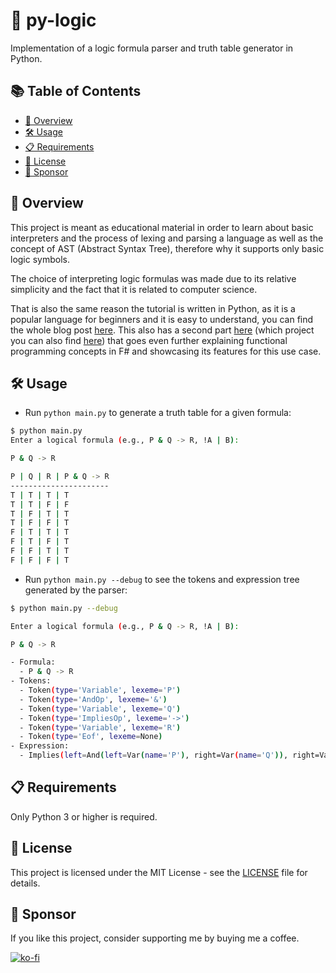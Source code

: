 # 🐍 py-logic

Implementation of a logic formula parser and truth table generator in Python.

## 📚 Table of Contents

- [📜 Overview](#-overview)
- [🛠 Usage](#-usage)
- [📋 Requirements](#-requirements)
- [📄 License](#-license)
- [💝 Sponsor](#-sponsor)

## 📜 Overview

This project is meant as educational material in order to learn about basic
interpreters and the process of lexing and parsing a language as well as the
concept of AST (Abstract Syntax Tree), therefore why it supports only basic
logic symbols.

The choice of interpreting logic formulas was made due to its relative
simplicity and the fact that it is related to computer science.

That is also the same reason the tutorial is written in Python, as it is a
popular language for beginners and it is easy to understand, you can find the
whole blog post
[here](https://aster.deno.dev/posts/introduction-to-interpreters-part-1/). This
also has a second part
[here](https://aster.deno.dev/posts/introduction-to-interpreters-part-2/) (which
project you can also find [here](https://github.com/4ster-light/f-logic)) that
goes even further explaining functional programming concepts in F# and
showcasing its features for this use case.

## 🛠 Usage

- Run `python main.py` to generate a truth table for a given formula:

```bash
$ python main.py
Enter a logical formula (e.g., P & Q -> R, !A | B):

P & Q -> R

P | Q | R | P & Q -> R
----------------------
T | T | T | T
T | T | F | F
T | F | T | T
T | F | F | T
F | T | T | T
F | T | F | T
F | F | T | T
F | F | F | T
```

- Run `python main.py --debug` to see the tokens and expression tree generated
  by the parser:

```bash
$ python main.py --debug

Enter a logical formula (e.g., P & Q -> R, !A | B):

P & Q -> R

- Formula:
  - P & Q -> R
- Tokens:
  - Token(type='Variable', lexeme='P')
  - Token(type='AndOp', lexeme='&')
  - Token(type='Variable', lexeme='Q')
  - Token(type='ImpliesOp', lexeme='->')
  - Token(type='Variable', lexeme='R')
  - Token(type='Eof', lexeme=None)
- Expression:
  - Implies(left=And(left=Var(name='P'), right=Var(name='Q')), right=Var(name='R'))

```

## 📋 Requirements

Only Python 3 or higher is required.

## 📄 License

This project is licensed under the MIT License - see the [LICENSE](LICENSE) file
for details.

## 💝 Sponsor

If you like this project, consider supporting me by buying me a coffee.

[![ko-fi](https://ko-fi.com/img/githubbutton_sm.svg)](https://ko-fi.com/B0B41HVJUR)
